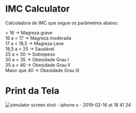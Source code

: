 # IMC Calculator

Calculadora de IMC que segue os parâmetros abaixo:

< 16 -> Magreza grave
<br>
16 a < 17 -> Magreza moderada
<br>
17 a < 18,5 -> Magreza Leve
<br>
18,5 a < 25 -> Saudável
<br>
25 a < 30 -> Sobrepeso
<br>
30 a < 35 -> Obesidade Grau I
<br>
35 a < 40 -> Obesidade Grau II
<br>
Maior que 40 -> Obesidade Grau III

# Print da Tela

![simulator screen shot - iphone x - 2019-02-16 at 18 41 24](https://user-images.githubusercontent.com/36732444/52905092-33bce000-321c-11e9-9dce-7d54351483c1.png)
